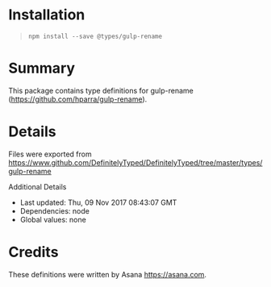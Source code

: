 # Installation
> `npm install --save @types/gulp-rename`

# Summary
This package contains type definitions for gulp-rename (https://github.com/hparra/gulp-rename).

# Details
Files were exported from https://www.github.com/DefinitelyTyped/DefinitelyTyped/tree/master/types/gulp-rename

Additional Details
 * Last updated: Thu, 09 Nov 2017 08:43:07 GMT
 * Dependencies: node
 * Global values: none

# Credits
These definitions were written by Asana <https://asana.com>.
